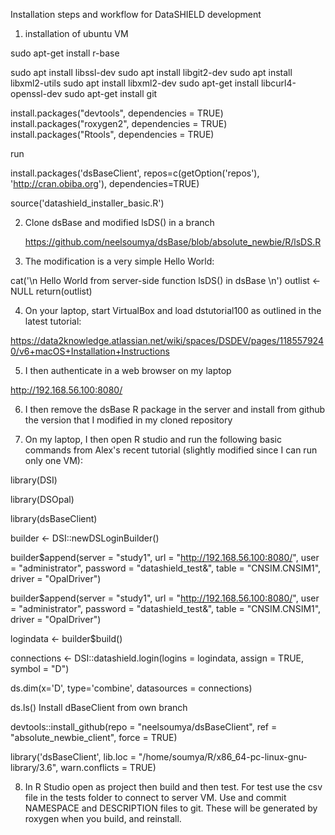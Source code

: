
Installation steps and workflow for DataSHIELD development
 
1) installation of ubuntu VM

sudo apt-get install r-base

sudo apt install  libssl-dev
sudo apt install  libgit2-dev
sudo apt install  libxml2-utils
sudo apt install  libxml2-dev
sudo apt-get install libcurl4-openssl-dev
sudo apt-get install git

install.packages("devtools", dependencies = TRUE)
install.packages("roxygen2", dependencies = TRUE)
install.packages("Rtools", dependencies = TRUE)

run 

install.packages('dsBaseClient', repos=c(getOption('repos'), 'http://cran.obiba.org'), dependencies=TRUE)

source('datashield_installer_basic.R')


2) Clone dsBase and modified lsDS() in a branch

     https://github.com/neelsoumya/dsBase/blob/absolute_newbie/R/lsDS.R


3) The modification is a very simple Hello World:
  
  cat('\n Hello World from server-side function lsDS() in dsBase \n')
outlist <- NULL
return(outlist)

4) On your laptop, start VirtualBox and load dstutorial100 as
outlined in the latest tutorial:
  
  https://data2knowledge.atlassian.net/wiki/spaces/DSDEV/pages/1185579240/v6+macOS+Installation+Instructions

5) I then authenticate in a web browser on my laptop

http://192.168.56.100:8080/
  
6) I then remove the dsBase R package in the server and install from
github the version that I modified in my cloned repository 


7) On my laptop, I then open R studio and run the following basic
commands from Alex's recent tutorial (slightly modified since I can
run only one VM):

library(DSI)

library(DSOpal)

library(dsBaseClient)

builder <- DSI::newDSLoginBuilder()

builder$append(server = "study1",  url = "http://192.168.56.100:8080/",
user = "administrator", password = "datashield_test&",
table = "CNSIM.CNSIM1", driver = "OpalDriver")

builder$append(server = "study1", url = "http://192.168.56.100:8080/",
user = "administrator", password = "datashield_test&",
table = "CNSIM.CNSIM1", driver = "OpalDriver")

logindata <- builder$build()

connections <- DSI::datashield.login(logins = logindata, assign =
TRUE, symbol = "D")

ds.dim(x='D', type='combine', datasources = connections)

ds.ls()
Install dBaseClient from own branch

devtools::install_github(repo = "neelsoumya/dsBaseClient", ref = "absolute_newbie_client", force = TRUE)


library('dsBaseClient', lib.loc = "/home/soumya/R/x86_64-pc-linux-gnu-library/3.6", warn.conflicts = TRUE)



8) In R Studio open as project then build and then test. 
For test use the csv file in the tests folder to connect to server VM. 
Use and commit NAMESPACE and DESCRIPTION files to git. 
These will be generated by roxygen when you build, and reinstall.


